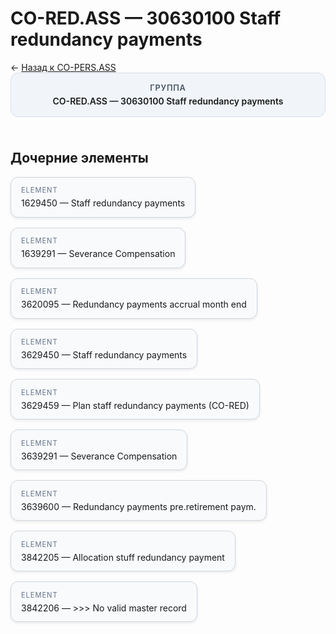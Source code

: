 # CO-RED.ASS — 30630100 Staff redundancy payments
<p class="cc-breadcrumb">← <a href='../../level_02/CO-PERS.ASS/'>Назад к CO-PERS.ASS</a></p>
<style>
.cc-container { display: flex; flex-direction: column; gap: 1.5rem; }
.cc-breadcrumb { margin: 0; }
.cc-parent { padding: 1rem 1.25rem; border-radius: 12px; background: #f1f5f9; border: 1px solid #d8dee9; text-align: center; font-weight: 600; }
.cc-parent .cc-tag { font-size: 0.8rem; text-transform: uppercase; color: #475569; letter-spacing: 0.06em; }
.cc-children { display: flex; flex-wrap: wrap; gap: 1rem; }
.cc-tile { display: block; min-width: 180px; padding: 0.85rem 1rem; border-radius: 12px; border: 1px solid #d1d5db; background: #ffffff; box-shadow: 0 2px 4px rgba(15, 23, 42, 0.08); transition: transform 0.1s ease, box-shadow 0.1s ease; color: inherit; text-decoration: none; }
.cc-tile:hover { transform: translateY(-2px); box-shadow: 0 6px 12px rgba(15, 23, 42, 0.15); }
.cc-tile-leaf { background: #f8fafc; }
.cc-tag { font-size: 0.7rem; color: #64748b; text-transform: uppercase; letter-spacing: 0.08em; margin-bottom: 0.3rem; }
</style>
<div class='cc-container'>
  <div class='cc-parent'>
    <div class='cc-tag'>Группа</div>
    <div>CO-RED.ASS — 30630100 Staff redundancy payments</div>
  </div>
  <div>
    <h2>Дочерние элементы</h2>
<div class='cc-children'><div class='cc-tile cc-tile-leaf'><div class='cc-tag'>ELEMENT</div><div>1629450 — Staff redundancy payments</div></div><div class='cc-tile cc-tile-leaf'><div class='cc-tag'>ELEMENT</div><div>1639291 — Severance Compensation</div></div><div class='cc-tile cc-tile-leaf'><div class='cc-tag'>ELEMENT</div><div>3620095 — Redundancy payments accrual month end</div></div><div class='cc-tile cc-tile-leaf'><div class='cc-tag'>ELEMENT</div><div>3629450 — Staff redundancy payments</div></div><div class='cc-tile cc-tile-leaf'><div class='cc-tag'>ELEMENT</div><div>3629459 — Plan staff redundancy payments (CO-RED)</div></div><div class='cc-tile cc-tile-leaf'><div class='cc-tag'>ELEMENT</div><div>3639291 — Severance Compensation</div></div><div class='cc-tile cc-tile-leaf'><div class='cc-tag'>ELEMENT</div><div>3639600 — Redundancy payments pre.retirement paym.</div></div><div class='cc-tile cc-tile-leaf'><div class='cc-tag'>ELEMENT</div><div>3842205 — Allocation stuff redundancy payment</div></div><div class='cc-tile cc-tile-leaf'><div class='cc-tag'>ELEMENT</div><div>3842206 — &gt;&gt;&gt; No valid master record</div></div></div>
  </div>
</div>
